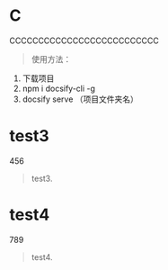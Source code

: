 # C
CCCCCCCCCCCCCCCCCCCCCCCCCC
> 使用方法：
  1. 下载项目
  2. npm i docsify-cli -g
  3. docsify serve （项目文件夹名）

# test3
456
> test3.

# test4
789
> test4.